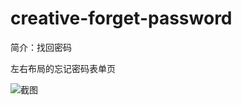 # creative-forget-password

简介：找回密码

左右布局的忘记密码表单页

![截图](https://unpkg.com/@icedesign/creative-forget-password-block/screenshot.png)
